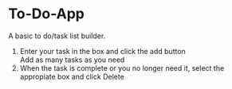 # To-Do-App
A basic to do/task list builder.
<ol>
<li>Enter your task in the box and click the add button<br>
Add as many tasks as you need</li>
<li>When the task is complete or you no longer need it, select the appropiate box and click Delete</li>
</ol>
